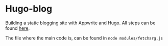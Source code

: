 # Hugo-blog
Building a static blogging site with Appwrite and Hugo. All steps can be found [here](https://dev.to/haimantika/building-an-open-source-blogging-platform-with-appwrite-and-hugo-1cid-temp-slug-7642405?preview=acbff923a2af417971a667c8173786ab581f019743971a2b032a90a101b3983e40797596f0f0a20a488b879d52c183a5000504d309099c9bce7c208a).

The file where the main code is, can be found in `node modules/fetcharg.js`
